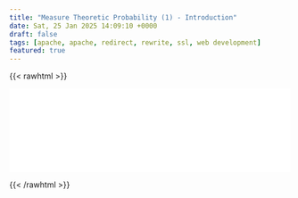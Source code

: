 ```yaml
---
title: "Measure Theoretic Probability (1) - Introduction"
date: Sat, 25 Jan 2025 14:09:10 +0000
draft: false
tags: [apache, apache, redirect, rewrite, ssl, web development]
featured: true
---
```


{{< rawhtml >}}

<script>
  function resizeIframe(obj) {
    function updateHeight() {
      obj.style.height = obj.contentWindow.document.documentElement.scrollHeight + 'px';
    }

    updateHeight(); // Set initial height
    setInterval(updateHeight, 1000); // Update height every 5000ms
  }
</script>

<iframe src="/latex-codes/measure-theoretic-probability/chapter1/chap1-measure-theoretic-probability.html" 
        width="100%" onload="resizeIframe(this)" style="border: none;"></iframe>

{{< /rawhtml >}}
